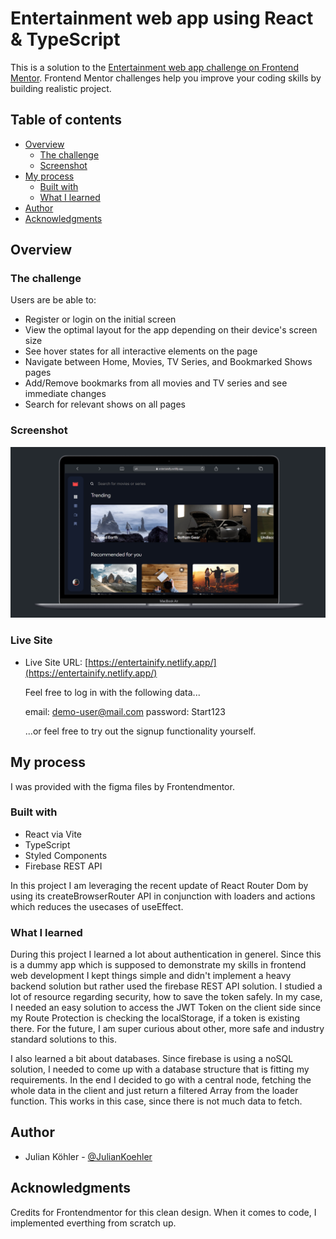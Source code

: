 # Entertainment web app using React & TypeScript

This is a solution to the [Entertainment web app challenge on Frontend Mentor](https://www.frontendmentor.io/challenges/entertainment-web-app-J-UhgAW1X). Frontend Mentor challenges help you improve your coding skills by building realistic project.

## Table of contents

- [Overview](#overview)
  - [The challenge](#the-challenge)
  - [Screenshot](#screenshot)
- [My process](#my-process)
  - [Built with](#built-with)
  - [What I learned](#what-i-learned)
- [Author](#author)
- [Acknowledgments](#acknowledgments)

## Overview

### The challenge

Users are be able to:

- Register or login on the initial screen
- View the optimal layout for the app depending on their device's screen size
- See hover states for all interactive elements on the page
- Navigate between Home, Movies, TV Series, and Bookmarked Shows pages
- Add/Remove bookmarks from all movies and TV series and see immediate changes
- Search for relevant shows on all pages

### Screenshot

![Preview](./preview.png)

### Live Site

- Live Site URL: [https://entertainify.netlify.app/](https://entertainify.netlify.app/)

  Feel free to log in with the following data...

  email: demo-user@mail.com
  password: Start123

  ...or feel free to try out the signup functionality yourself.

## My process

I was provided with the figma files by Frontendmentor.

### Built with

- React via Vite
- TypeScript
- Styled Components
- Firebase REST API

In this project I am leveraging the recent update of React Router Dom by using its createBrowserRouter API in conjunction with loaders and actions which reduces the usecases of useEffect.

### What I learned

During this project I learned a lot about authentication in generel. Since this is a dummy app which is supposed to demonstrate my skills in frontend web development I kept things simple and didn't implement a heavy backend solution but rather used the firebase REST API solution. I studied a lot of resource regarding security, how to save the token safely. In my case, I needed an easy solution to access the JWT Token on the client side since my Route Protection is checking the localStorage, if a token is existing there. For the future, I am super curious about other, more safe and industry standard solutions to this.

I also learned a bit about databases. Since firebase is using a noSQL solution, I needed to come up with a database structure that is fitting my requirements. In the end I decided to go with a central node, fetching the whole data in the client and just return a filtered Array from the loader function. This works in this case, since there is not much data to fetch.

## Author

- Julian Köhler - [@JulianKoehler](https://www.frontendmentor.io/profile/JulianKoehler)

## Acknowledgments

Credits for Frontendmentor for this clean design. When it comes to code, I implemented everthing from scratch up.
